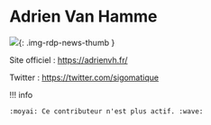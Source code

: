 # Adrien Van Hamme

![](https://cdn.geotribu.fr/images/internal/contributeurs/avha.jpg){: .img-rdp-news-thumb }

Site officiel : <https://adrienvh.fr/>

Twitter : <https://twitter.com/sigomatique>

!!! info

    :moyai: Ce contributeur n'est plus actif. :wave:
